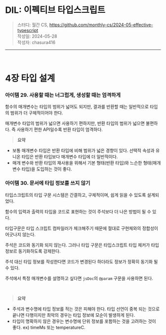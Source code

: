 # DIL: 이펙티브 타입스크립트

> 스터디: 월간 CS, https://github.com/monthly-cs/2024-05-effective-typescript  
> 작성일: 2024-05-28  
> 작성자: chasura416

---
<br />

# 4장 타입 설계

### 아이템 29. 사용할 때는 너그럽게, 생성할 때는 엄격하게

함수의 매개변수는 타입의 범위가 넓어도 되지만, 결과를 반환할 때는 일반적으로 타입의 범위가 더 구체적이어야 한다.

매개변수 타압의 범위가 넓으면 사용하기 편하지만, 반환 타입의 범위가 넓으면 불편하다. 즉 사용하기 편한 API일수록 반환 타입이 엄격하다.

> **요약**

- 보통 매개변수 타입은 반환 타입에 비해 범위가 넓은 경향이 있다. 선택적 속성과 유니온 타입은 반환 타입보다 매개변수 타입에 더 일반적이다.
- 매개 변수와 반환 타입의 재사용을 위해서 기본 형태(반환 타입)와 느슨한 형태(매개변수 타입)을 도입하는 것이 좋다.


### 아이템 30. 문서에 타입 정보를 쓰지 않기

타입스크립트의 타입 구문 시스템은 간결하고, 구체적이며, 쉽게 읽을 수 있도록 설계되었다.   

함수의 입력과 출력의 타입을 코드로 표현하는 것이 주석보다 더 나은 방법이 될 수 있다.

타입구문은  타입 스크립트 컴파일러가 체크해주기 때문에 절대로 구현체와의 정합성이 어긋나지 않는다.

주석은 코드와 동기화 되지 않는다. 그러나 타입 구문은 타입스크립트 타입 체커가 타입 정보르 동기화하도록 강제한다.

주석 대신 타입 정보를 작성한다면 코드가 변경된다 하더라도 정보가 정확히 동기화 될 수 있다.

주석에서 특정 매개변수를 설명하고 싶다면 `jsDoc`의 `@param` 구문을 사용하면 된다. 

<br />

> **요약**

- 주석과 변수명에 타입 정보를 적는 것은 피해야 한다. 타입 선언이 중복 되는 것으로 끝나면 다행이지만 최악의 경우는 타입 정보에 모순이 발생하게 된다.
- 타입이 명확하지 않은 경우는 변수명에 단위 정보를 포함하는 것을 고려하는 것이 좋다. ex) timeMs 또는 temperatureC.
